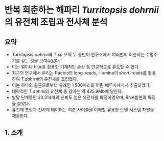 # 반복 회춘하는 해파리 *Turritopsis dohrnii*의 유전체 조립과 전사체 분석
## 요약
- *Turritopsis dohrnii*와 *T.sp* 오직 두 종만이 연구소에서 여러번의 회춘하는 수명주기를 갖는 것을 보여주었다.
- 이는 열이나 바늘을 활용한 기계적인 손상 등 인공적으로 유도할 수 있다.
- 최근의 연구에서 우리는 Pacbio의 long-reads, Illumina의 short-reads를 활용하여 *T.dohrnii*의 유전체를 조립했다.
- 이는 하나의 클론으로부터 유래된 1,500마리의 어린 메두사에게서 추출되었다.
- 대략적인 *T.dohnii*의 유전체 총 길이는 약 435.9Mb에 달한다.
- 발달 단계동안 23,314개의 신뢰도 높은 유전자를 특정하였으며, RNA발현의 특징을 찾았다.
- 유전체 조립과 전사체 데이터는 회춘 사이클을 이해할 유용한 모델 시스템 자원을 제공한다.

## 1. 소개